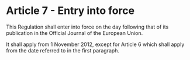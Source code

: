 # Article 7 - Entry into force


This Regulation shall enter into force on the day following that of its publication in the Official Journal of the European Union.

It shall apply from 1 November 2012, except for Article 6 which shall apply from the date referred to in the first paragraph.

